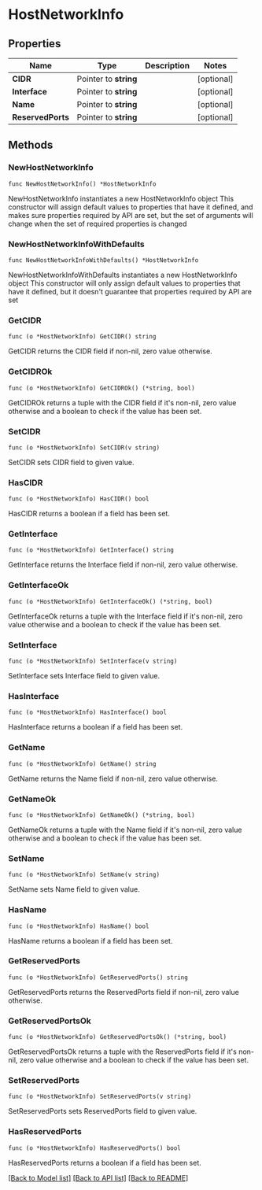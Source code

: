 # HostNetworkInfo

## Properties

Name | Type | Description | Notes
------------ | ------------- | ------------- | -------------
**CIDR** | Pointer to **string** |  | [optional] 
**Interface** | Pointer to **string** |  | [optional] 
**Name** | Pointer to **string** |  | [optional] 
**ReservedPorts** | Pointer to **string** |  | [optional] 

## Methods

### NewHostNetworkInfo

`func NewHostNetworkInfo() *HostNetworkInfo`

NewHostNetworkInfo instantiates a new HostNetworkInfo object
This constructor will assign default values to properties that have it defined,
and makes sure properties required by API are set, but the set of arguments
will change when the set of required properties is changed

### NewHostNetworkInfoWithDefaults

`func NewHostNetworkInfoWithDefaults() *HostNetworkInfo`

NewHostNetworkInfoWithDefaults instantiates a new HostNetworkInfo object
This constructor will only assign default values to properties that have it defined,
but it doesn't guarantee that properties required by API are set

### GetCIDR

`func (o *HostNetworkInfo) GetCIDR() string`

GetCIDR returns the CIDR field if non-nil, zero value otherwise.

### GetCIDROk

`func (o *HostNetworkInfo) GetCIDROk() (*string, bool)`

GetCIDROk returns a tuple with the CIDR field if it's non-nil, zero value otherwise
and a boolean to check if the value has been set.

### SetCIDR

`func (o *HostNetworkInfo) SetCIDR(v string)`

SetCIDR sets CIDR field to given value.

### HasCIDR

`func (o *HostNetworkInfo) HasCIDR() bool`

HasCIDR returns a boolean if a field has been set.

### GetInterface

`func (o *HostNetworkInfo) GetInterface() string`

GetInterface returns the Interface field if non-nil, zero value otherwise.

### GetInterfaceOk

`func (o *HostNetworkInfo) GetInterfaceOk() (*string, bool)`

GetInterfaceOk returns a tuple with the Interface field if it's non-nil, zero value otherwise
and a boolean to check if the value has been set.

### SetInterface

`func (o *HostNetworkInfo) SetInterface(v string)`

SetInterface sets Interface field to given value.

### HasInterface

`func (o *HostNetworkInfo) HasInterface() bool`

HasInterface returns a boolean if a field has been set.

### GetName

`func (o *HostNetworkInfo) GetName() string`

GetName returns the Name field if non-nil, zero value otherwise.

### GetNameOk

`func (o *HostNetworkInfo) GetNameOk() (*string, bool)`

GetNameOk returns a tuple with the Name field if it's non-nil, zero value otherwise
and a boolean to check if the value has been set.

### SetName

`func (o *HostNetworkInfo) SetName(v string)`

SetName sets Name field to given value.

### HasName

`func (o *HostNetworkInfo) HasName() bool`

HasName returns a boolean if a field has been set.

### GetReservedPorts

`func (o *HostNetworkInfo) GetReservedPorts() string`

GetReservedPorts returns the ReservedPorts field if non-nil, zero value otherwise.

### GetReservedPortsOk

`func (o *HostNetworkInfo) GetReservedPortsOk() (*string, bool)`

GetReservedPortsOk returns a tuple with the ReservedPorts field if it's non-nil, zero value otherwise
and a boolean to check if the value has been set.

### SetReservedPorts

`func (o *HostNetworkInfo) SetReservedPorts(v string)`

SetReservedPorts sets ReservedPorts field to given value.

### HasReservedPorts

`func (o *HostNetworkInfo) HasReservedPorts() bool`

HasReservedPorts returns a boolean if a field has been set.


[[Back to Model list]](../README.md#documentation-for-models) [[Back to API list]](../README.md#documentation-for-api-endpoints) [[Back to README]](../README.md)



